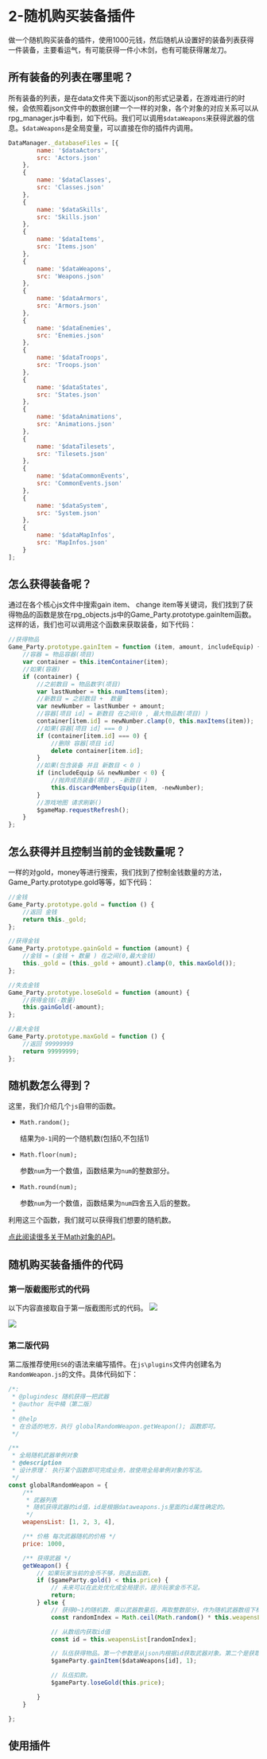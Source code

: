 # 2-随机购买装备插件
做一个随机购买装备的插件，使用1000元钱，然后随机从设置好的装备列表获得一件装备，主要看运气，有可能获得一件小木剑，也有可能获得屠龙刀。





## 所有装备的列表在哪里呢？
所有装备的列表，是在data文件夹下面以json的形式记录着，在游戏进行的时候，会依照着json文件中的数据创建一个一样的对象，各个对象的对应关系可以从rpg_manager.js中看到，如下代码。我们可以调用```$dataWeapons```来获得武器的信息。```$dataWeapons```是全局变量，可以直接在你的插件内调用。

``` js
DataManager._databaseFiles = [{
		name: '$dataActors',
		src: 'Actors.json'
	},
	{
		name: '$dataClasses',
		src: 'Classes.json'
	},
	{
		name: '$dataSkills',
		src: 'Skills.json'
	},
	{
		name: '$dataItems',
		src: 'Items.json'
	},
	{
		name: '$dataWeapons',
		src: 'Weapons.json'
	},
	{
		name: '$dataArmors',
		src: 'Armors.json'
	},
	{
		name: '$dataEnemies',
		src: 'Enemies.json'
	},
	{
		name: '$dataTroops',
		src: 'Troops.json'
	},
	{
		name: '$dataStates',
		src: 'States.json'
	},
	{
		name: '$dataAnimations',
		src: 'Animations.json'
	},
	{
		name: '$dataTilesets',
		src: 'Tilesets.json'
	},
	{
		name: '$dataCommonEvents',
		src: 'CommonEvents.json'
	},
	{
		name: '$dataSystem',
		src: 'System.json'
	},
	{
		name: '$dataMapInfos',
		src: 'MapInfos.json'
	}
];
```





## 怎么获得装备呢？
通过在各个核心js文件中搜索gain item、 change item等关键词，我们找到了获得物品的函数是放在rpg_objects.js中的Game_Party.prototype.gainItem函数。这样的话，我们也可以调用这个函数来获取装备，如下代码：

```js
//获得物品
Game_Party.prototype.gainItem = function (item, amount, includeEquip) {
	//容器 = 物品容器(项目)
	var container = this.itemContainer(item);
	//如果(容器)
	if (container) {
		//之前数目 = 物品数字(项目)
		var lastNumber = this.numItems(item);
		//新数目 = 之前数目 +  数量
		var newNumber = lastNumber + amount;
		//容器[项目 id] = 新数目 在之间(0 , 最大物品数(项目) )
		container[item.id] = newNumber.clamp(0, this.maxItems(item));
		//如果(容器[项目 id] === 0 )
		if (container[item.id] === 0) {
			//删除 容器[项目 id]
			delete container[item.id];
		}
		//如果(包含装备 并且 新数目 < 0 )
		if (includeEquip && newNumber < 0) {
			//抛弃成员装备(项目 , -新数目 )
			this.discardMembersEquip(item, -newNumber);
		}
		//游戏地图 请求刷新()
		$gameMap.requestRefresh();
	}
};
```





## 怎么获得并且控制当前的金钱数量呢？
一样的对gold，money等进行搜索，我们找到了控制金钱数量的方法，Game_Party.prototype.gold等等，如下代码：

```js
//金钱
Game_Party.prototype.gold = function () {
	//返回 金钱
	return this._gold;
};

//获得金钱
Game_Party.prototype.gainGold = function (amount) {
	//金钱 = (金钱 + 数量 ) 在之间(0,最大金钱)
	this._gold = (this._gold + amount).clamp(0, this.maxGold());
};

//失去金钱
Game_Party.prototype.loseGold = function (amount) {
	//获得金钱(-数量)
	this.gainGold(-amount);
};

//最大金钱
Game_Party.prototype.maxGold = function () {
	//返回 99999999
	return 99999999;
};
```





## 随机数怎么得到？
这里，我们介绍几个```js```自带的函数。

- ```Math.random();``` 
  
	结果为```0-1```间的一个随机数(包括0,不包括1)

- ```Math.floor(num); ```
  
	参数```num```为一个数值，函数结果为```num```的整数部分。

- ```Math.round(num);``` 
  
	参数```num```为一个数值，函数结果为```num```四舍五入后的整数。

利用这三个函数，我们就可以获得我们想要的随机数。

[点此阅读很多关于Math对象的API](https://developer.mozilla.org/zh-CN/docs/Web/JavaScript/Reference/Global_Objects/Math)。






## 随机购买装备插件的代码
### 第一版截图形式的代码
以下内容直接取自于第一版截图形式的代码。
![](https://rpg.blue/data/attachment/forum/201608/15/204909vu5a6v0o79k9guoe.png)

![](https://rpg.blue/data/attachment/forum/201608/15/204910we7qzq124b9gk67l.png)







### 第二版代码 <Badge text="推荐" />
第二版推荐使用```ES6```的语法来编写插件。在```js\plugins```文件内创建名为```RandomWeapon.js```的文件。具体代码如下：

```js
/*:
 * @plugindesc 随机获得一把武器
 * @author 阮中楠（第二版）
 * 
 * @help 
 * 在合适的地方，执行 globalRandomWeapon.getWeapon(); 函数即可。
 */

/**
 * 全局随机武器单例对象 
 * @description
 * 设计原理： 执行某个函数即可完成业务，故使用全局单例对象的写法。
 */
const globalRandomWeapon = {
	/** 
	 * 武器列表
	 * 随机获得武器的id值，id是根据dataweapons.js里面的id属性确定的。
	 */
	weapensList: [1, 2, 3, 4],

	/** 价格 每次武器随机的价格 */
	price: 1000,

	/** 获得武器 */
	getWeapon() {
		// 如果玩家当前的金币不够，则退出函数。
		if ($gameParty.gold() < this.price) {
			// 未来可以在此处优化成全局提示，提示玩家金币不足。
			return;
		} else {
			// 获得0~1的随机数、乘以武器数量后，再取整数部分，作为随机武器数组下标
			const randomIndex = Math.ceil(Math.random() * this.weapensList.length);

			// 从数组内获取id值
			const id = this.weapensList[randomIndex];

			// 队伍获得物品。第一个参数是从json内根据id获取武器对象。第二个是获取的物品数量。
			$gameParty.gainItem($dataWeapons[id], 1);

			// 队伍扣款。
			$gameParty.loseGold(this.price);

		}
	}

};
```







## 使用插件

